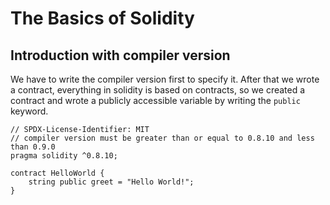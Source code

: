# The Basics of Solidity

## Introduction with compiler version

We have to write the compiler version first to specify it. After that we wrote a contract, everything in solidity is based on contracts, so we created a contract and wrote a publicly accessible variable by writing the `public` keyword.


```solidity
// SPDX-License-Identifier: MIT
// compiler version must be greater than or equal to 0.8.10 and less than 0.9.0
pragma solidity ^0.8.10;

contract HelloWorld {
    string public greet = "Hello World!";
}
```

